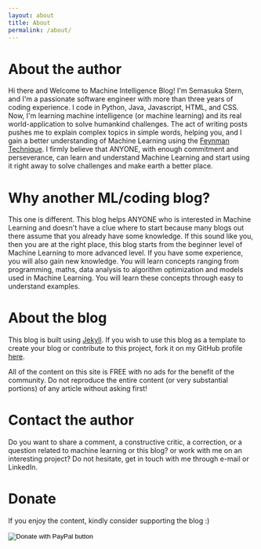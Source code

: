 ```yaml
---
layout: about
title: About
permalink: /about/
---
```

# About the author

Hi there and Welcome to Machine Intelligence Blog! I'm Semasuka Stern, and I'm a passionate software engineer with more than three years of coding experience. I code in Python, Java, Javascript, HTML, and CSS. Now, I'm learning machine intelligence (or machine learning) and its real world-application to solve humankind challenges. The act of writing posts pushes me to explain complex topics in simple words, helping you, and I gain a better understanding of Machine Learning using the [Feynman Technique](https://www.youtube.com/watch?v=_f-qkGJBPts). I firmly believe that ANYONE, with enough commitment and perseverance, can learn and understand Machine Learning and start using it right away to solve challenges and make earth a better place.

# Why another ML/coding blog?

This one is different. This blog helps ANYONE who is interested in Machine Learning and doesn't have a clue where to start because many blogs out there assume that you already have some knowledge. If this sound like you, then you are at the right place, this blog starts from the beginner level of Machine Learning to more advanced level. If you have some experience, you will also gain new knowledge. You will learn concepts ranging from programming, maths, data analysis to algorithm optimization and models used in Machine Learning. You will learn these concepts through easy to understand examples.

# About the blog

This blog is built using [Jekyll](https://jekyllrb.com "Jekyll"). If you wish to use this blog as a template to create your blog or contribute to this project, fork it on my GitHub profile [here](https://github.com/semasuka/blog).

All of the content on this site is FREE with no ads for the benefit of the community. Do not reproduce the entire content (or very substantial portions) of any article without asking first!

# Contact the author

Do you want to share a comment, a constructive critic, a correction, or a question related to machine learning or this blog? or work with me on an interesting project? Do not hesitate, get in touch with me through e-mail or LinkedIn.

# Donate

If you enjoy the content, kindly consider supporting the blog :)

<form action="https://www.paypal.com/cgi-bin/webscr" method="post" target="_top">
<input type="hidden" name="cmd" value="_s-xclick" />
<input type="hidden" name="hosted_button_id" value="CD3F4HSWGRUH2" />
<input type="image" src="https://www.paypalobjects.com/en_US/i/btn/btn_donateCC_LG.gif" border="0" name="submit" title="PayPal - The safer, easier way to pay online!" alt="Donate with PayPal button" />
<img alt="" border="0" src="https://www.paypal.com/en_CA/i/scr/pixel.gif" width="1" height="1" />
</form>